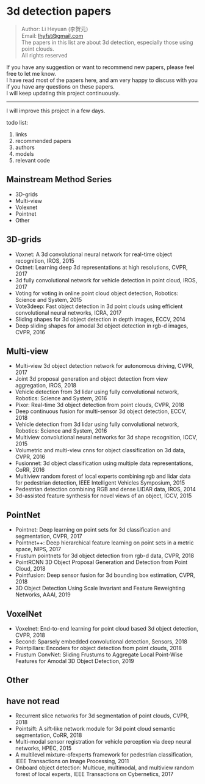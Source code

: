 # 3d detection papers

> Author: Li Heyuan (李贺元)<br>
> Email: lhyfst@gmail.com<br>
> The papers in this list are about 3d detection, especially those using point clouds.<br>
> All rights reserved


If you have any suggestion or want to recommend new papers, please feel free to let me know.<br>
I have read most of the papers here, and am very happy to discuss with you if you have any questions on these papers.<br>
I will keep updating this project continuously.<br>

---

I will improve this project in a few days.<br>

todo list:
1. links
2. recommended papers
3. authors
4. models
5. relevant code

## Mainstream Method Series
- 3D-grids
- Multi-view
- Volexnet
- Pointnet
- Other

## 3D-grids
- Voxnet: A 3d convolutional neural network for real-time object recognition, IROS, 2015
- Octnet: Learning deep 3d representations at high resolutions, CVPR, 2017
- 3d fully convolutional network for vehicle detection in point cloud, IROS, 2017
- Voting for voting in online point cloud object detection, Robotics: Science and System, 2015
- Vote3deep: Fast object detection in 3d point clouds using efficient convolutional neural networks, ICRA, 2017
- Sliding shapes for 3d object detection in depth images, ECCV, 2014
- Deep sliding shapes for amodal 3d object detection in rgb-d images, CVPR, 2016

## Multi-view
- Multi-view 3d object detection network for autonomous driving, CVPR, 2017
- Joint 3d proposal generation and object detection from view aggregation, IROS, 2018
- Vehicle detection from 3d lidar using fully convolutional network, Robotics: Science and System, 2016
- Pixor: Real-time 3d object detection from point clouds, CVPR, 2018
- Deep continuous fusion for multi-sensor 3d object detection, ECCV, 2018
- Vehicle detection from 3d lidar using fully convolutional network, Robotics: Science and System, 2016
- Multiview convolutional neural networks for 3d shape recognition, ICCV, 2015
- Volumetric and multi-view cnns for object classification on 3d data, CVPR, 2016
- Fusionnet: 3d object classification using multiple data representations, CoRR, 2016
- Multiview random forest of local experts combining rgb and lidar data for pedestrian detection, IEEE Intelligent Vehicles Symposium, 2015
- Pedestrian detection combining RGB and dense LIDAR data, IROS, 2014
- 3d-assisted feature synthesis for novel views of an object, ICCV, 2015

## PointNet
- Pointnet: Deep learning on point sets for 3d classification and segmentation, CVPR, 2017
- Pointnet++: Deep hierarchical feature learning on point sets in a metric space, NIPS, 2017
- Frustum pointnets for 3d object detection from rgb-d data, CVPR, 2018
- PointRCNN 3D Object Proposal Generation and Detection from Point Cloud, 2018
- Pointfusion: Deep sensor fusion for 3d bounding box estimation, CVPR, 2018
- 3D Object Detection Using Scale Invariant and Feature Reweighting Networks, AAAI, 2019

## VoxelNet
- Voxelnet: End-to-end learning for point cloud based 3d object detection, CVPR, 2018
- Second: Sparsely embedded convolutional detection, Sensors, 2018
- Pointpillars: Encoders for object detection from point clouds, 2018
- Frustum ConvNet: Sliding Frustums to Aggregate Local Point-Wise Features for Amodal 3D Object Detection, 2019

## Other

## have not read
- Recurrent slice networks for 3d segmentation of point clouds, CVPR, 2018
- Pointsift: A sift-like network module for 3d point cloud semantic segmentation, CoRR, 2018
- Multi-modal sensor registration for vehicle perception via deep neural networks, HPEC, 2015
- A multilevel mixture-ofexperts framework for pedestrian classification, IEEE Transactions on Image Processing, 2011
- Onboard object detection: Multicue, multimodal, and multiview random forest of local experts, IEEE Transactions on Cybernetics, 2017
